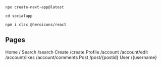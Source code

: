 
`
npx create-next-app@latest
`

`
cd socialapp
`

`
npm i clsx @heroicons/react
`

## Pages

Home /
Search /search
Create /create
Profile /account  /account/edit  /account/likes  /account/comments
Post /post/{postid}
User /{username}

